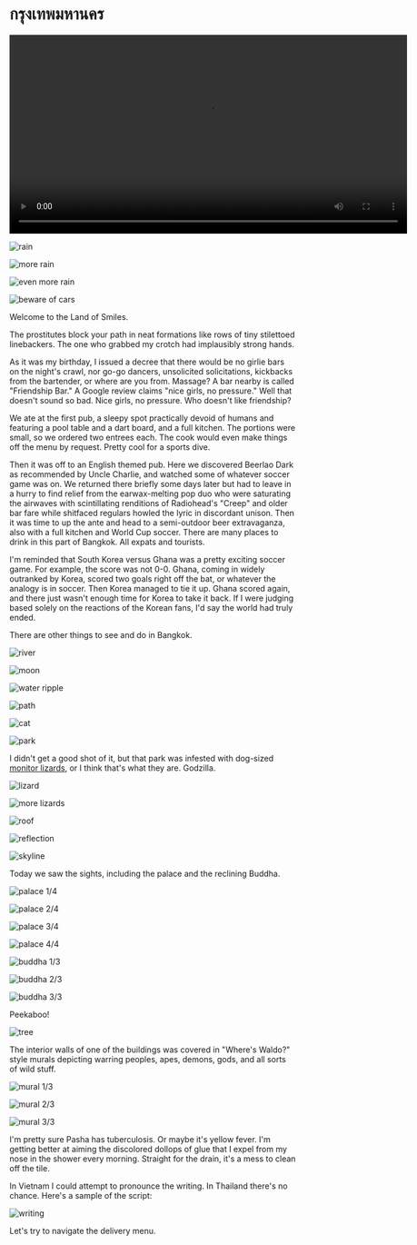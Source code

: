 กรุงเทพมหานคร
============
<video controls="true" width="700">
  <source src="blade-runner-2022.mp4" type="video/mp4"/>
</video>

![rain](rain-1_small.webp)

![more rain](rain-2_small.webp)

![even more rain](rain-3_small.webp)

![beware of cars](beware_small.webp)

Welcome to the Land of Smiles.

The prostitutes block your path in neat formations like rows of tiny stilettoed
linebackers.  The one who grabbed my crotch had implausibly strong hands.

As it was my birthday, I issued a decree that there would be no girlie bars on
the night's crawl, nor go-go dancers, unsolicited solicitations, kickbacks from
the bartender, or where are you from.  Massage?  A bar nearby is called
"Friendship Bar."  A Google review claims "nice girls, no pressure."  Well that
doesn't sound so bad.  Nice girls, no pressure.  Who doesn't like friendship?

We ate at the first pub, a sleepy spot practically devoid of humans and
featuring a pool table and a dart board, and a full kitchen.  The portions were
small, so we ordered two entrees each.  The cook would even make things off
the menu by request.  Pretty cool for a sports dive.

Then it was off to an English themed pub.  Here we discovered Beerlao Dark as
recommended by Uncle Charlie, and watched some of whatever soccer game was on.
We returned there briefly some days later but had to leave in a hurry to find
relief from the earwax-melting pop duo who were saturating the airwaves with
scintillating renditions of Radiohead's "Creep" and older bar fare while
shitfaced regulars howled the lyric in discordant unison.  Then it was time to
up the ante and head to a semi-outdoor beer extravaganza, also with a full
kitchen and World Cup soccer.  There are many places to drink in this part of
Bangkok.  All expats and tourists.

I'm reminded that South Korea versus Ghana was a pretty exciting soccer game.
For example, the score was not 0-0.  Ghana, coming in widely outranked by
Korea, scored two goals right off the bat, or whatever the analogy is in
soccer. Then Korea managed to tie it up.  Ghana scored again, and there just
wasn't enough time for Korea to take it back.  If I were judging based solely on
the reactions of the Korean fans, I'd say the world had truly ended.

There are other things to see and do in Bangkok.

![river](river_small.webp)

![moon](moon_small.webp)

![water ripple](ripple_small.webp)

![path](path_small.webp)

![cat](cat_small.webp)

![park](park_small.webp)

I didn't get a good shot of it, but that park was infested with dog-sized [monitor lizards][1], or I think that's what they are.  Godzilla.

![lizard](lizard_small.webp)

![more lizards](lizard-2_small.webp)

![roof](roof_small.webp)

![reflection](reflection_small.webp)

![skyline](skyline_small.webp)

Today we saw the sights, including the palace and the reclining Buddha.

![palace 1/4](palace-1_small.webp)

![palace 2/4](palace-2_small.webp)

![palace 3/4](palace-3_small.webp)

![palace 4/4](palace-4_small.webp)

![buddha 1/3](buddha-1_small.webp)

![buddha 2/3](buddha-2_small.webp)

![buddha 3/3](buddha-3_small.webp)

Peekaboo!

![tree](tree_small.webp)

The interior walls of one of the buildings was covered in "Where's Waldo?"
style murals depicting warring peoples, apes, demons, gods, and all sorts of
wild stuff.

![mural 1/3](mural-1_small.webp)

![mural 2/3](mural-2_small.webp)

![mural 3/3](mural-3_small.webp)

I'm pretty sure Pasha has tuberculosis.  Or maybe it's yellow fever.  I'm
getting better at aiming the discolored dollops of glue that I expel from my
nose in the shower every morning.  Straight for the drain, it's a mess to clean
off the tile.

In Vietnam I could attempt to pronounce the writing.  In Thailand there's no
chance.  Here's a sample of the script:

![writing](writing_small.webp)

Let's try to navigate the delivery menu.

[1]: https://en.wikipedia.org/wiki/Monitor_lizard
